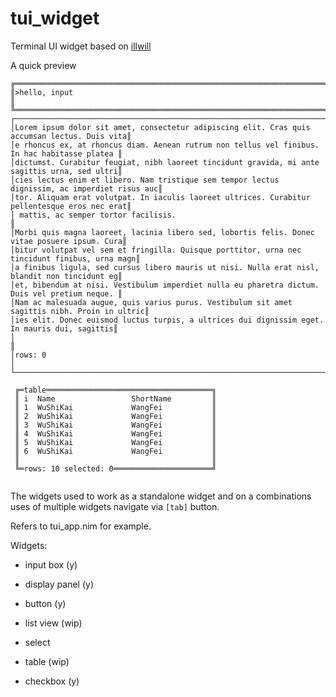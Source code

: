 # tui_widget

Terminal UI widget based on [illwill](https://github.com/johnnovak/illwill/tree/master])

A quick preview

```
╔═════════════════════════════════════════════════════════════════════════════════════════════╗
║>hello, input                                                                                ║
╚═════════════════════════════════════════════════════════════════════════════════════════════╝
┌─────────────────────────────────────────────────────────────────────────────────────────────┐
│Lorem ipsum dolor sit amet, consectetur adipiscing elit. Cras quis accumsan lectus. Duis vita║
│e rhoncus ex, at rhoncus diam. Aenean rutrum non tellus vel finibus. In hac habitasse platea ║
│dictumst. Curabitur feugiat, nibh laoreet tincidunt gravida, mi ante sagittis urna, sed ultri║
│cies lectus enim et libero. Nam tristique sem tempor lectus dignissim, ac imperdiet risus auc║
│tor. Aliquam erat volutpat. In iaculis laoreet ultrices. Curabitur pellentesque eros nec erat║
│ mattis, ac semper tortor facilisis.                                                         ║
│Morbi quis magna laoreet, lacinia libero sed, lobortis felis. Donec vitae posuere ipsum. Cura║
│bitur volutpat vel sem et fringilla. Quisque porttitor, urna nec tincidunt finibus, urna magn║
│a finibus ligula, sed cursus libero mauris ut nisi. Nulla erat nisl, blandit non tincidunt eg║
│et, bibendum at nisi. Vestibulum imperdiet nulla eu pharetra dictum. Duis vel pretium neque. ║
│Nam ac malesuada augue, quis varius purus. Vestibulum sit amet sagittis nibh. Proin in ultric║
│ies elit. Donec euismod luctus turpis, a ultrices dui dignissim eget. In mauris dui, sagittis║
│                                                                                             ║
│rows: 0                                                                                      │
└─────────────────────────────────────────────────────────────────────────────────────────────┘

 ╔═table═════════════════════════════════════╗
 ║ i  Name                 ShortName         ║
 ║ 1  WuShiKai             WangFei           ║
 ║ 2  WuShiKai             WangFei           ║
 ║ 3  WuShiKai             WangFei           ║
 ║ 4  WuShiKai             WangFei           ║
 ║ 5  WuShiKai             WangFei           ║
 ║ 6  WuShiKai             WangFei           ║
 ║                                           ║
 ╚═rows: 10 selected: 0══════════════════════╝


```

The widgets used to work as a standalone widget and on a combinations uses of multiple widgets navigate via `[tab]` button. 

Refers to tui_app.nim for example.

Widgets:
- input box (y)

- display panel (y)

- button (y)

- list view (wip)

- select

- table (wip)

- checkbox (y)
